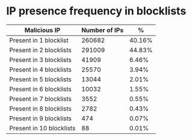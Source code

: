# IP presence frequency in blocklists
| Malicious IP | Number of IPs | % |
|----|----|----|
| Present in 1 blocklist | 260682 | 40.16% |
| Present in 2 blocklists | 291009 | 44.83% |
| Present in 3 blocklists | 41909 | 6.46% |
| Present in 4 blocklists | 25570 | 3.94% |
| Present in 5 blocklists | 13044 | 2.01% |
| Present in 6 blocklists | 10032 | 1.55% |
| Present in 7 blocklists | 3552 | 0.55% |
| Present in 8 blocklists | 2782 | 0.43% |
| Present in 9 blocklists | 474 | 0.07% |
| Present in 10 blocklists | 88 | 0.01% |
